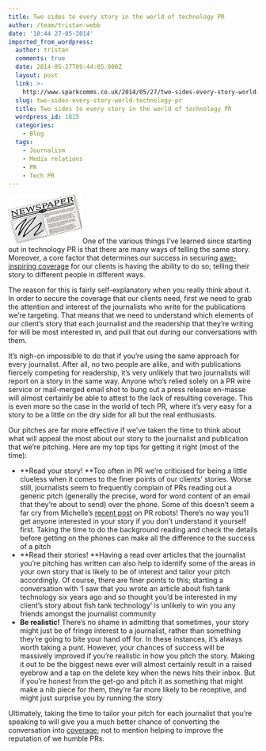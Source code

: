 ```yaml
---
title: Two sides to every story in the world of technology PR
author: /team/tristan-webb
date: '10:44 27-05-2014'
imported_from_wordpress:
  author: tristan
  comments: true
  date: 2014-05-27T09:44:05.000Z
  layout: post
  link: >-
    http://www.sparkcomms.co.uk/2014/05/27/two-sides-every-story-world-technology-pr/
  slug: two-sides-every-story-world-technology-pr
  title: Two sides to every story in the world of technology PR
  wordpress_id: 1815
  categories:
    - Blog
  tags:
    - Journalism
    - Media relations
    - PR
    - Tech PR
---
```


![media](newspaper.png)One of the various things I’ve learned since starting out in technology PR is that there are many ways of telling the same story. Moreover, a core factor that determines our success in securing [awe-inspiring coverage](http://www.telegraph.co.uk/technology/news/10830120/FIFA-scores-an-own-goal-with-buggy-mobile-app.html) for our clients is having the ability to do so; telling their story to different people in different ways.

The reason for this is fairly self-explanatory when you really think about it. In order to secure the coverage that our clients need, first we need to grab the attention and interest of the journalists who write for the publications we’re targeting. That means that we need to understand which elements of our client’s story that each journalist and the readership that they’re writing for will be most interested in, and pull that out during our conversations with them.

It’s nigh-on impossible to do that if you’re using the same approach for every journalist. After all, no two people are alike, and with publications fiercely competing for readership, it’s very unlikely that two journalists will report on a story in the same way. Anyone who’s relied solely on a PR wire service or mail-merged email shot to bung out a press release en-masse will almost certainly be able to attest to the lack of resulting coverage. This is even more so the case in the world of tech PR, where it’s very easy for a story to be a little on the dry side for all but the real enthusiasts.

Our pitches are far more effective if we’ve taken the time to think about what will appeal the most about our story to the journalist and publication that we’re pitching. Here are my top tips for getting it right (most of the time):

  * **Read your story! **Too often in PR we’re criticised for being a little clueless when it comes to the finer points of our clients’ stories. Worse still, journalists seem to frequently complain of PRs reading out a generic pitch (generally the precise, word for word content of an email that they’re about to send) over the phone. Some of this doesn’t seem a far cry from Michelle’s [recent post](http://www.sparkcomms.co.uk/2014/05/06/click-download-latest-pr-executive-version-3-6/) on PR robots! There’s no way you’ll get anyone interested in your story if you don’t understand it yourself first. Taking the time to do the background reading and check the details before getting on the phones can make all the difference to the success of a pitch
  * **Read their stories! **Having a read over articles that the journalist you’re pitching has written can also help to identify some of the areas in your own story that is likely to be of interest and tailor your pitch accordingly. Of course, there are finer points to this; starting a conversation with ‘I saw that you wrote an article about fish tank technology six years ago and so thought you’d be interested in my client’s story about fish tank technology’ is unlikely to win you any friends amongst the journalist community
  * **Be realistic!** There’s no shame in admitting that sometimes, your story might just be of fringe interest to a journalist, rather than something they’re going to bite your hand off for. In these instances, it’s always worth taking a punt. However, your chances of success will be massively improved if you’re realistic in how you pitch the story. Making it out to be the biggest news ever will almost certainly result in a raised eyebrow and a tap on the delete key when the news hits their inbox. But if you’re honest from the get-go and pitch it as something that might make a nib piece for them, they’re far more likely to be receptive, and might just surprise you by running the story

Ultimately, taking the time to tailor your pitch for each journalist that you’re speaking to will give you a much better chance of converting the conversation into [coverage](http://www.sparkcomms.co.uk/2014/05/13/coverage-cup-round-wc-5-may-2014/); not to mention helping to improve the reputation of we humble PRs.
